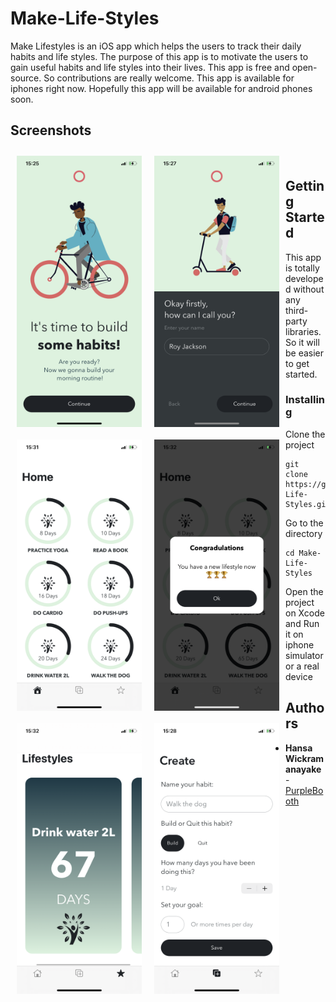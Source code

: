 # Make-Life-Styles

Make Lifestyles is an iOS app which helps the users to track their daily habits and life styles. The purpose of this app is to motivate the users to gain useful habits and life styles into their lives. This app is free and open-source. So contributions are really welcome.
This app is available for iphones right now. Hopefully this app will be available for android phones soon.

## Screenshots

[<img src="Screenshots/1.PNG" align="left" width="200" hspace="10" vspace="10">](Screenshots/1.PNG)
[<img src="Screenshots/2.PNG" align="left" width="200" hspace="10" vspace="10">](Screenshots/2.PNG)
[<img src="Screenshots/3.PNG" align="left" width="200" hspace="10" vspace="10">](Screenshots/3.PNG)
[<img src="Screenshots/4.PNG" align="left" width="200" hspace="10" vspace="10">](Screenshots/4.PNG)
[<img src="Screenshots/5.PNG" align="left" width="200" hspace="10" vspace="10">](Screenshots/5.PNG)
[<img src="Screenshots/6.PNG" align="left" width="200" hspace="10" vspace="10">](Screenshots/6.PNG)

</br>

## Getting Started

This app is totally developed without any third-party libraries. So it will be easier to get started.

### Installing

Clone the project

```
git clone https://github.com/Hansaanuradha93/Make-Life-Styles.git
```

Go to the directory

```
cd Make-Life-Styles
```

Open the project on Xcode and Run it on iphone simulator or a real device

## Authors

- **Hansa Wickramanayake** - [PurpleBooth](https://github.com/Hansaanuradha93)
